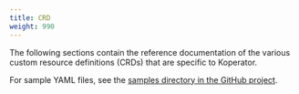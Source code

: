 ```yaml
---
title: CRD
weight: 990
---
```


The following sections contain the reference documentation of the various custom resource definitions (CRDs) that are specific to Koperator.

For sample YAML files, see the [samples directory in the GitHub project](https://github.com/banzaicloud/koperator/tree/master/config/samples).
